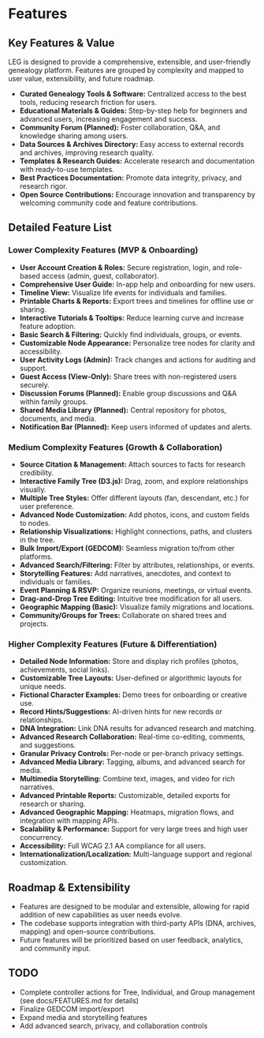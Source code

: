 # Features

## Key Features & Value

LEG is designed to provide a comprehensive, extensible, and user-friendly genealogy platform. Features are grouped by complexity and mapped to user value, extensibility, and future roadmap.

- **Curated Genealogy Tools & Software:** Centralized access to the best tools, reducing research friction for users.
- **Educational Materials & Guides:** Step-by-step help for beginners and advanced users, increasing engagement and success.
- **Community Forum (Planned):** Foster collaboration, Q&A, and knowledge sharing among users.
- **Data Sources & Archives Directory:** Easy access to external records and archives, improving research quality.
- **Templates & Research Guides:** Accelerate research and documentation with ready-to-use templates.
- **Best Practices Documentation:** Promote data integrity, privacy, and research rigor.
- **Open Source Contributions:** Encourage innovation and transparency by welcoming community code and feature contributions.

## Detailed Feature List

### Lower Complexity Features (MVP & Onboarding)
- **User Account Creation & Roles:** Secure registration, login, and role-based access (admin, guest, collaborator).
- **Comprehensive User Guide:** In-app help and onboarding for new users.
- **Timeline View:** Visualize life events for individuals and families.
- **Printable Charts & Reports:** Export trees and timelines for offline use or sharing.
- **Interactive Tutorials & Tooltips:** Reduce learning curve and increase feature adoption.
- **Basic Search & Filtering:** Quickly find individuals, groups, or events.
- **Customizable Node Appearance:** Personalize tree nodes for clarity and accessibility.
- **User Activity Logs (Admin):** Track changes and actions for auditing and support.
- **Guest Access (View-Only):** Share trees with non-registered users securely.
- **Discussion Forums (Planned):** Enable group discussions and Q&A within family groups.
- **Shared Media Library (Planned):** Central repository for photos, documents, and media.
- **Notification Bar (Planned):** Keep users informed of updates and alerts.

### Medium Complexity Features (Growth & Collaboration)
- **Source Citation & Management:** Attach sources to facts for research credibility.
- **Interactive Family Tree (D3.js):** Drag, zoom, and explore relationships visually.
- **Multiple Tree Styles:** Offer different layouts (fan, descendant, etc.) for user preference.
- **Advanced Node Customization:** Add photos, icons, and custom fields to nodes.
- **Relationship Visualizations:** Highlight connections, paths, and clusters in the tree.
- **Bulk Import/Export (GEDCOM):** Seamless migration to/from other platforms.
- **Advanced Search/Filtering:** Filter by attributes, relationships, or events.
- **Storytelling Features:** Add narratives, anecdotes, and context to individuals or families.
- **Event Planning & RSVP:** Organize reunions, meetings, or virtual events.
- **Drag-and-Drop Tree Editing:** Intuitive tree modification for all users.
- **Geographic Mapping (Basic):** Visualize family migrations and locations.
- **Community/Groups for Trees:** Collaborate on shared trees and projects.

### Higher Complexity Features (Future & Differentiation)
- **Detailed Node Information:** Store and display rich profiles (photos, achievements, social links).
- **Customizable Tree Layouts:** User-defined or algorithmic layouts for unique needs.
- **Fictional Character Examples:** Demo trees for onboarding or creative use.
- **Record Hints/Suggestions:** AI-driven hints for new records or relationships.
- **DNA Integration:** Link DNA results for advanced research and matching.
- **Advanced Research Collaboration:** Real-time co-editing, comments, and suggestions.
- **Granular Privacy Controls:** Per-node or per-branch privacy settings.
- **Advanced Media Library:** Tagging, albums, and advanced search for media.
- **Multimedia Storytelling:** Combine text, images, and video for rich narratives.
- **Advanced Printable Reports:** Customizable, detailed exports for research or sharing.
- **Advanced Geographic Mapping:** Heatmaps, migration flows, and integration with mapping APIs.
- **Scalability & Performance:** Support for very large trees and high user concurrency.
- **Accessibility:** Full WCAG 2.1 AA compliance for all users.
- **Internationalization/Localization:** Multi-language support and regional customization.

## Roadmap & Extensibility

- Features are designed to be modular and extensible, allowing for rapid addition of new capabilities as user needs evolve.
- The codebase supports integration with third-party APIs (DNA, archives, mapping) and open-source contributions.
- Future features will be prioritized based on user feedback, analytics, and community input.

## TODO

- Complete controller actions for Tree, Individual, and Group management (see docs/FEATURES.md for details)
- Finalize GEDCOM import/export
- Expand media and storytelling features
- Add advanced search, privacy, and collaboration controls 